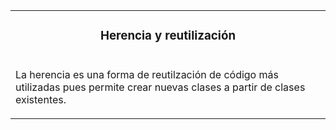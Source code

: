 <table id="card">
    <tr>
        <td align="center">
            <h3>Herencia y reutilización</h3>
        </td>
    </tr>
    <tr>
        <td>
            <p>La herencia es una forma de reutilzación de código más utilizadas pues permite crear nuevas clases a partir de clases existentes.</p>
        </td>
    </tr>
</table>

